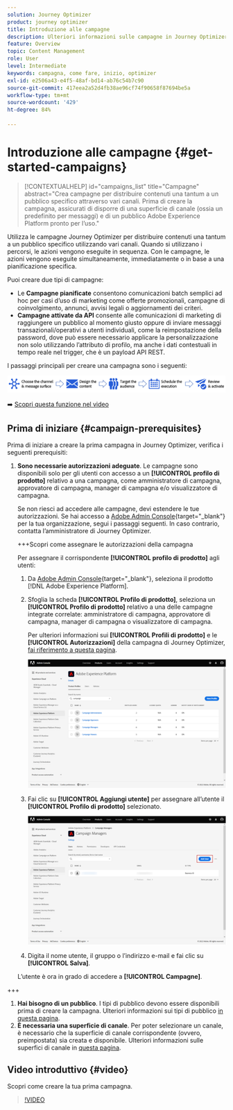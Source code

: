```yaml
---
solution: Journey Optimizer
product: journey optimizer
title: Introduzione alle campagne
description: Ulteriori informazioni sulle campagne in Journey Optimizer
feature: Overview
topic: Content Management
role: User
level: Intermediate
keywords: campagna, come fare, inizio, optimizer
exl-id: e2506a43-e4f5-48af-bd14-ab76c54b7c90
source-git-commit: 417eea2a52d4fb38ae96cf74f90658f87694be5a
workflow-type: tm+mt
source-wordcount: '429'
ht-degree: 84%

---
```


# Introduzione alle campagne {#get-started-campaigns}

>[!CONTEXTUALHELP]
>id="campaigns_list"
>title="Campagne"
>abstract="Crea campagne per distribuire contenuti una tantum a un pubblico specifico attraverso vari canali. Prima di creare la campagna, assicurati di disporre di una superficie di canale (ossia un predefinito per messaggi) e di un pubblico Adobe Experience Platform pronto per l’uso."

Utilizza le campagne Journey Optimizer per distribuire contenuti una tantum a un pubblico specifico utilizzando vari canali. Quando si utilizzano i percorsi, le azioni vengono eseguite in sequenza. Con le campagne, le azioni vengono eseguite simultaneamente, immediatamente o in base a una pianificazione specifica.

Puoi creare due tipi di campagne:

* Le **Campagne pianificate** consentono comunicazioni batch semplici ad hoc per casi d’uso di marketing come offerte promozionali, campagne di coinvolgimento, annunci, avvisi legali o aggiornamenti dei criteri.
* **Campagne attivate da API** consente alle comunicazioni di marketing di raggiungere un pubblico al momento giusto oppure di inviare messaggi transazionali/operativi a utenti individuali, come la reimpostazione della password, dove può essere necessario applicare la personalizzazione non solo utilizzando l’attributo di profilo, ma anche i dati contestuali in tempo reale nel trigger, che è un payload API REST.

I passaggi principali per creare una campagna sono i seguenti:

![](assets/create-campaign-process.png)

➡️ [Scopri questa funzione nel video](#video)

## Prima di iniziare {#campaign-prerequisites}

Prima di iniziare a creare la prima campagna in Journey Optimizer, verifica i seguenti prerequisiti:

1. **Sono necessarie autorizzazioni adeguate**. Le campagne sono disponibili solo per gli utenti con accesso a un **[!UICONTROL profilo di prodotto]** relativo a una campagna, come amministratore di campagna, approvatore di campagna, manager di campagna e/o visualizzatore di campagna.

   Se non riesci ad accedere alle campagne, devi estendere le tue autorizzazioni. Se hai accesso a [Adobe Admin Console](https://adminconsole.adobe.com/){target="_blank"} per la tua organizzazione, segui i passaggi seguenti. In caso contrario, contatta l’amministratore di Journey Optimizer.

   +++Scopri come assegnare le autorizzazioni della campagna

   Per assegnare il corrispondente **[!UICONTROL profilo di prodotto]** agli utenti:

   1. Da [Adobe Admin Console](https://adminconsole.adobe.com/){target="_blank"}, seleziona il prodotto [!DNL Adobe Experience Platform].

   1. Sfoglia la scheda **[!UICONTROL Profilo di prodotto]**, seleziona un **[!UICONTROL Profilo di prodotto]** relativo a una delle campagne integrate correlate: amministratore di campagna, approvatore di campagna, manager di campagna o visualizzatore di campagna.

      Per ulteriori informazioni sui **[!UICONTROL Profili di prodotto]** e le **[!UICONTROL Autorizzazioni]** della campagna di Journey Optimizer, [fai riferimento a questa pagina](../administration/ootb-product-profiles.md).

      ![](assets/do-not-localize/admin_1.png)

   1. Fai clic su **[!UICONTROL Aggiungi utente]** per assegnare all’utente il **[!UICONTROL Profilo di prodotto]** selezionato.

      ![](assets/do-not-localize/admin_2.png)

   1. Digita il nome utente, il gruppo o l’indirizzo e-mail e fai clic su **[!UICONTROL Salva]**.

   L’utente è ora in grado di accedere a **[!UICONTROL Campagne]**.

+++

1. **Hai bisogno di un pubblico**. I tipi di pubblico devono essere disponibili prima di creare la campagna. Ulteriori informazioni sui tipi di pubblico [in questa pagina](../audience/about-audiences.md).
1. **È necessaria una superficie di canale**. Per poter selezionare un canale, è necessario che la superficie di canale corrispondente (ovvero, preimpostata) sia creata e disponibile. Ulteriori informazioni sulle superfici di canale in [questa pagina](../configuration/channel-surfaces.md).

## Video introduttivo {#video}

Scopri come creare la tua prima campagna.

>[!VIDEO](https://video.tv.adobe.com/v/346680?quality=12)
